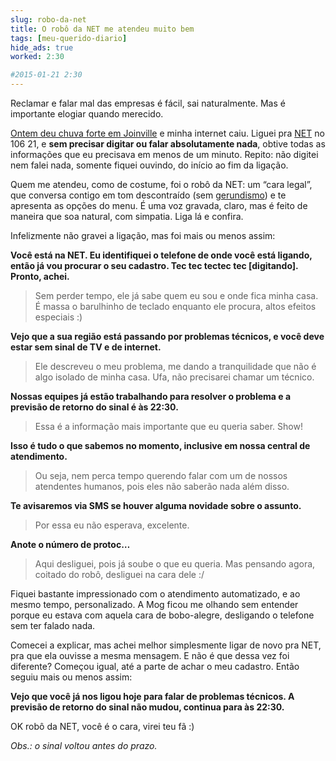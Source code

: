 ```yaml
---
slug: robo-da-net
title: O robô da NET me atendeu muito bem
tags: [meu-querido-diario]
hide_ads: true
worked: 2:30

#2015-01-21 2:30
---
```



Reclamar e falar mal das empresas é fácil, sai naturalmente. Mas é importante elogiar quando merecido.

[Ontem deu chuva forte em Joinville](http://anoticia.clicrbs.com.br/sc/geral/noticia/2015/01/chuva-alaga-ruas-de-joinville-no-fim-da-tarde-desta-terca-feira-4684681.html) e minha internet caiu. Liguei pra [NET](http://www.netcombo.com.br/) no 106 21, e **sem precisar digitar ou falar absolutamente nada**, obtive todas as informações que eu precisava em menos de um minuto. Repito: não digitei nem falei nada, somente fiquei ouvindo, do início ao fim da ligação.

Quem me atendeu, como de costume, foi o robô da NET: um “cara legal”, que conversa contigo em tom descontraído (sem [gerundismo](http://pt.wikipedia.org/wiki/Gerundismo)) e te apresenta as opções do menu. É uma voz gravada, claro, mas é feito de maneira que soa natural, com simpatia. Liga lá e confira.

Infelizmente não gravei a ligação, mas foi mais ou menos assim:

**Você está na NET. Eu identifiquei o telefone de onde você está ligando, então já vou procurar o seu cadastro. Tec tec tectec tec [digitando]. Pronto, achei.**

> Sem perder tempo, ele já sabe quem eu sou e onde fica minha casa. É massa o barulhinho de teclado enquanto ele procura, altos efeitos especiais :)

**Vejo que a sua região está passando por problemas técnicos, e você deve estar sem sinal de TV e de internet.**

> Ele descreveu o meu problema, me dando a tranquilidade que não é algo isolado de minha casa. Ufa, não precisarei chamar um técnico.

**Nossas equipes já estão trabalhando para resolver o problema e a previsão de retorno do sinal é às 22:30.**

> Essa é a informação mais importante que eu queria saber. Show!

**Isso é tudo o que sabemos no momento, inclusive em nossa central de atendimento.**

> Ou seja, nem perca tempo querendo falar com um de nossos atendentes humanos, pois eles não saberão nada além disso.

**Te avisaremos via SMS se houver alguma novidade sobre o assunto.**

> Por essa eu não esperava, excelente.

**Anote o número de protoc…**

> Aqui desliguei, pois já soube o que eu queria. Mas pensando agora, coitado do robô, desliguei na cara dele :/

Fiquei bastante impressionado com o atendimento automatizado, e ao mesmo tempo, personalizado. A Mog ficou me olhando sem entender porque eu estava com aquela cara de bobo-alegre, desligando o telefone sem ter falado nada.

Comecei a explicar, mas achei melhor simplesmente ligar de novo pra NET, pra que ela ouvisse a mesma mensagem. E não é que dessa vez foi diferente? Começou igual, até a parte de achar o meu cadastro. Então seguiu mais ou menos assim:

**Vejo que você já nos ligou hoje para falar de problemas técnicos. A previsão de retorno do sinal não mudou, continua para às 22:30.**

OK robô da NET, você é o cara, virei teu fã :)

*Obs.: o sinal voltou antes do prazo.*

